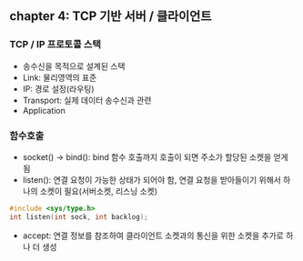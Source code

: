 ## chapter 4: TCP 기반 서버 / 클라이언트

### TCP / IP 프로토콜 스택
- 송수신을 목적으로 설계된 스택
- Link: 물리영역의 표준
- IP: 경로 설정(라우팅)
- Transport: 실제 데이터 송수신과 관련
- Application  

### 함수호출
- socket() -> bind(): bind 함수 호출까지 호출이 되면 주소가 할당된 소켓을 얻게 됨
- listen(): 연결 요청이 가능한 상태가 되어야 함, 연결 요청을 받아들이기 위해서 하나의 소켓이 필요(서버소켓, 리스닝 소켓)
```cpp
#include <sys/type.h>
int listen(int sock, int backlog);
```
- accept: 연결 정보를 참조하여 클라이언트 소켓과의 통신을 위한 소켓을 추가로 하나 더 생성
